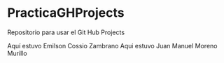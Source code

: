# PracticaGHProjects
Repositorio para usar el Git Hub Projects

Aquí estuvo Emilson Cossio Zambrano
Aqui estuvo Juan Manuel Moreno Murillo
